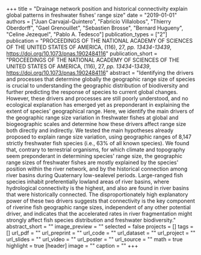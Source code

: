 +++
title = "Drainage network position and historical connectivity explain global
   patterns in freshwater fishes' range size"
date = "2019-01-01"
authors = ["Juan Carvajal-Quintero", "Fabricio Villalobos", "Thierry Oberdorff", "Gael Grenouillet", "Sebastien Brosse", "Bernard Hugueny", "Celine Jezequel", "Pablo A. Tedesco"]
publication_types = ["2"]
publication = "PROCEEDINGS OF THE NATIONAL ACADEMY OF SCIENCES OF THE UNITED STATES OF
   AMERICA, (116), 27, _pp. 13434-13439_, https://doi.org/10.1073/pnas.1902484116"
publication_short = "PROCEEDINGS OF THE NATIONAL ACADEMY OF SCIENCES OF THE UNITED STATES OF
   AMERICA, (116), 27, _pp. 13434-13439_, https://doi.org/10.1073/pnas.1902484116"
abstract = "Identifying the drivers and processes that determine globally the
   geographic range size of species is crucial to understanding the
   geographic distribution of biodiversity and further predicting the
   response of species to current global changes. However, these drivers
   and processes are still poorly understood, and no ecological explanation
   has emerged yet as preponderant in explaining the extent of species'
   geographical range. Here, we identify the main drivers of the geographic
   range size variation in freshwater fishes at global and biogeographic
   scales and determine how these drivers affect range size both directly
   and indirectly. We tested the main hypotheses already proposed to
   explain range size variation, using geographic ranges of 8,147 strictly
   freshwater fish species (i.e., 63\% of all known species). We found
   that, contrary to terrestrial organisms, for which climate and
   topography seem preponderant in determining species' range size, the
   geographic range sizes of freshwater fishes are mostly explained by the
   species' position within the river network, and by the historical
   connection among river basins during Quaternary low-sealevel periods.
   Large-ranged fish species inhabit preferentially lowland areas of river
   basins, where hydrological connectivity is the highest, and also are
   found in river basins that were historically connected. The
   disproportionately high explanatory power of these two drivers suggests
   that connectivity is the key component of riverine fish geographic range
   sizes, independent of any other potential driver, and indicates that the
   accelerated rates in river fragmentation might strongly affect fish
   species distribution and freshwater biodiversity."
abstract_short = ""
image_preview = ""
selected = false
projects = []
tags = []
url_pdf = ""
url_preprint = ""
url_code = ""
url_dataset = ""
url_project = ""
url_slides = ""
url_video = ""
url_poster = ""
url_source = ""
math = true
highlight = true
[header]
image = ""
caption = ""
+++
